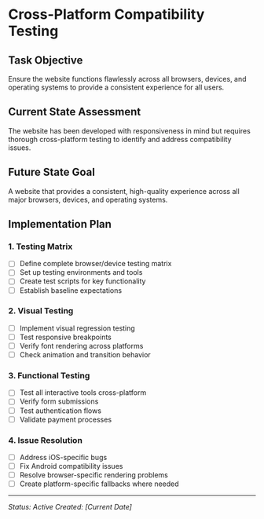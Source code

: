 # Cross-Platform Compatibility Testing

## Task Objective
Ensure the website functions flawlessly across all browsers, devices, and operating systems to provide a consistent experience for all users.

## Current State Assessment
The website has been developed with responsiveness in mind but requires thorough cross-platform testing to identify and address compatibility issues.

## Future State Goal
A website that provides a consistent, high-quality experience across all major browsers, devices, and operating systems.

## Implementation Plan

### 1. Testing Matrix
- [ ] Define complete browser/device testing matrix
- [ ] Set up testing environments and tools
- [ ] Create test scripts for key functionality
- [ ] Establish baseline expectations

### 2. Visual Testing
- [ ] Implement visual regression testing
- [ ] Test responsive breakpoints
- [ ] Verify font rendering across platforms
- [ ] Check animation and transition behavior

### 3. Functional Testing
- [ ] Test all interactive tools cross-platform
- [ ] Verify form submissions
- [ ] Test authentication flows
- [ ] Validate payment processes

### 4. Issue Resolution
- [ ] Address iOS-specific bugs
- [ ] Fix Android compatibility issues
- [ ] Resolve browser-specific rendering problems
- [ ] Create platform-specific fallbacks where needed

---

*Status: Active*
*Created: [Current Date]* 